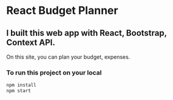 # React Budget Planner
## I built this web app with React, Bootstrap, Context API.
On this site, you can plan your budget, expenses.

### To run this project on your local 
```bash
npm install
npm start
```
